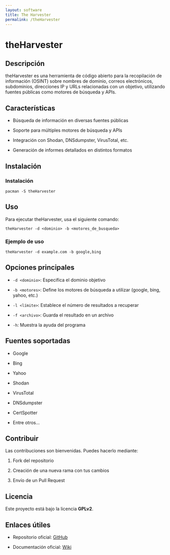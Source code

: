 ```yaml
---
layout: software
title: The Harvester
permalink: /theHarvester
---
```


# theHarvester

## Descripción

theHarvester es una herramienta de código abierto para la recopilación de información (OSINT) sobre nombres de dominio, correos electrónicos, subdominios, direcciones IP y URLs relacionadas con un objetivo, utilizando fuentes públicas como motores de búsqueda y APIs.

## Características

- Búsqueda de información en diversas fuentes públicas
    
- Soporte para múltiples motores de búsqueda y APIs
    
- Integración con Shodan, DNSdumpster, VirusTotal, etc.
    
- Generación de informes detallados en distintos formatos
    

## Instalación

### Instalación 

```
pacman -S theHarvester
```

## Uso

Para ejecutar theHarvester, usa el siguiente comando:

```
theHarvester -d <dominio> -b <motores_de_busqueda>
```

### Ejemplo de uso

```
theHarvester -d example.com -b google,bing
```
## Opciones principales

- `-d <dominio>`: Especifica el dominio objetivo
    
- `-b <motores>`: Define los motores de búsqueda a utilizar (google, bing, yahoo, etc.)
    
- `-l <límite>`: Establece el número de resultados a recuperar
    
- `-f <archivo>`: Guarda el resultado en un archivo
    
- `-h`: Muestra la ayuda del programa
    

## Fuentes soportadas

- Google
    
- Bing
    
- Yahoo
    
- Shodan
    
- VirusTotal
    
- DNSdumpster
    
- CertSpotter
    
- Entre otros...
    

## Contribuir

Las contribuciones son bienvenidas. Puedes hacerlo mediante:

1. Fork del repositorio
    
2. Creación de una nueva rama con tus cambios
    
3. Envío de un Pull Request
    

## Licencia

Este proyecto está bajo la licencia **GPLv2**.

## Enlaces útiles

- Repositorio oficial: [GitHub](https://github.com/laramies/theHarvester)
    
- Documentación oficial: [Wiki](https://github.com/laramies/theHarvester/wiki)